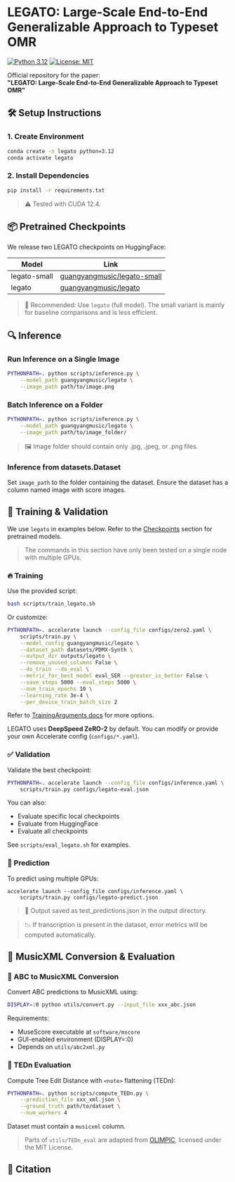 # LEGATO: Large-Scale End-to-End Generalizable Approach to Typeset OMR

[![Python 3.12](https://img.shields.io/badge/python-3.12-blue.svg)](https://www.python.org/downloads/release/python-312/)
[![License: MIT](https://img.shields.io/badge/License-MIT-yellow.svg)](LICENSE)

Official repository for the paper:  
**"LEGATO: Large-Scale End-to-End Generalizable Approach to Typeset OMR"**

## 🛠️ Setup Instructions

### 1. Create Environment

```bash
conda create -n legato python=3.12
conda activate legato
```

### 2. Install Dependencies

```bash
pip install -r requirements.txt
```

> ⚠️ Tested with CUDA 12.4.

## 📦 Pretrained Checkpoints

We release two LEGATO checkpoints on HuggingFace:

|Model|Link|
|-|-|
|legato-small|[guangyangmusic/legato-small](https://huggingface.co/guangyangmusic/legato-small)|
|legato|[guangyangmusic/legato](https://huggingface.co/guangyangmusic/legato)|

> 🔹 Recommended: Use `legato` (full model). The small variant is mainly for baseline comparisons and is less efficient.

## 🔍 Inference

### Run Inference on a Single Image

```bash
PYTHONPATH=. python scripts/inference.py \
    --model_path guangyangmusic/legato \
    --image_path path/to/image.png
```

### Batch Inference on a Folder

```bash
PYTHONPATH=. python scripts/inference.py \
    --model_path guangyangmusic/legato \
    --image_path path/to/image_folder/
```

> 🖼️ Image folder should contain only .jpg, .jpeg, or .png files.

### Inference from datasets.Dataset

Set `image_path` to the folder containing the dataset. Ensure the dataset has a column named image with score images.

## 🎯 Training & Validation

We use `legato` in examples below. Refer to the [Checkpoints](#-pretrained-checkpoints) section for pretrained models.

> The commands in this section have only been tested on a single node with multiple GPUs.

### 🔥 Training

Use the provided script:

```bash
bash scripts/train_legato.sh
```

Or customize:

```bash
PYTHONPATH=. accelerate launch --config_file configs/zero2.yaml \
    scripts/train.py \
    --model_config guangyangmusic/legato \
    --dataset_path datasets/PDMX-Synth \
    --output_dir outputs/legato \
    --remove_unused_columns False \
    --do_train --do_eval \
    --metric_for_best_model eval_SER --greater_is_better False \
    --save_steps 5000 --eval_steps 5000 \
    --num_train_epochs 10 \
    --learning_rate 3e-4 \
    --per_device_train_batch_size 2
```

Refer to [TrainingArguments docs](https://huggingface.co/docs/transformers/en/main_classes/trainer#transformers.TrainingArguments) for more options.

LEGATO uses **DeepSpeed ZeRO-2** by default. You can modify or provide your own Accelerate config (`configs/*.yaml`).

### ✅ Validation

Validate the best checkpoint:

```bash
PYTHONPATH=. accelerate launch --config_file configs/inference.yaml \
    scripts/train.py configs/legato-eval.json
```

You can also:
- Evaluate specific local checkpoints
- Evaluate from HuggingFace
- Evaluate all checkpoints

See `scripts/eval_legato.sh` for examples.

### 🔮 Prediction

To predict using multiple GPUs:

```
accelerate launch --config_file configs/inference.yaml \
    scripts/train.py configs/legato-predict.json
```

> 🔄 Output saved as test_predictions.json in the output directory.

> 📉 If transcription is present in the dataset, error metrics will be computed automatically.

## 🔁 MusicXML Conversion & Evaluation

### 🎼 ABC to MusicXML Conversion

Convert ABC predictions to MusicXML using:

```bash
DISPLAY=:0 python utils/convert.py --input_file xxx_abc.json
```

Requirements:
- MuseScore executable at `software/mscore`
- GUI-enabled environment (DISPLAY=:0)
- Depends on `utils/abc2xml.py`

### 🌲 TEDn Evaluation

Compute Tree Edit Distance with `<note>` flattening (TEDn):

```bash
PYTHONPATH=. python scripts/compute_TEDn.py \
    --prediction_file xxx_xml.json \
    --ground_truth path/to/dataset \
    --num_workers 4
```

Dataset must contain a `musicxml` column.

> Parts of `utils/TEDn_eval` are adapted from [OLIMPIC](https://github.com/ufal/olimpic-icdar24), licensed under the MIT License.

## 📄 Citation